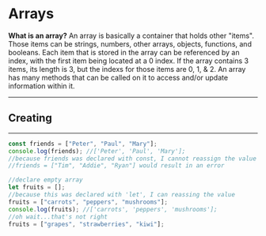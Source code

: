 # Arrays

**What is an array?**
An array is basically a container that holds other "items". Those items can be strings, numbers, other arrays, objects, functions, and booleans.  Each item that is stored in the array can be referenced by an index, with the first item being located at a 0 index.  If the array contains 3 items, its length is 3, but the indexs for those items are 0, 1, & 2.  An array has many methods that can be called on it to access and/or update information within it.  

---
## Creating
---
```javascript
const friends = ["Peter", "Paul", "Mary"];
console.log(friends); //['Peter', 'Paul', 'Mary'];
//because friends was declared with const, I cannot reassign the value of friends, but I can use other methods to manipulate it. 
//friends = ["Tim", "Addie", "Ryan"] would result in an error

//declare empty array
let fruits = [];
//because this was declared with 'let', I can reassing the value
fruits = ["carrots", "peppers", "mushrooms"];
console.log(fruits); //['carrots', 'peppers', 'mushrooms'];
//oh wait...that's not right
fruits = ["grapes", "strawberries", "kiwi"];


```